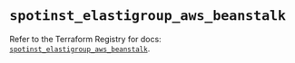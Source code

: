 # `spotinst_elastigroup_aws_beanstalk`

Refer to the Terraform Registry for docs: [`spotinst_elastigroup_aws_beanstalk`](https://registry.terraform.io/providers/spotinst/spotinst/1.173.0/docs/resources/elastigroup_aws_beanstalk).

